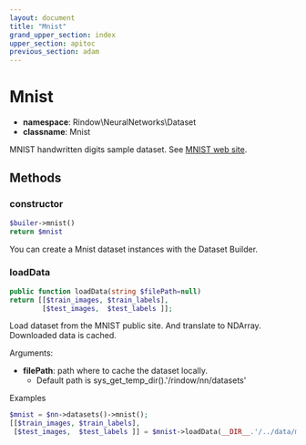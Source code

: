 ```yaml
---
layout: document
title: "Mnist"
grand_upper_section: index
upper_section: apitoc
previous_section: adam
---
```

Mnist
=====

- **namespace**: Rindow\NeuralNetworks\Dataset
- **classname**: Mnist

MNIST handwritten digits sample dataset.
See [MNIST web site](http://yann.lecun.com/exdb/mnist/).

Methods
-------

### constructor
```php
$builer->mnist()
return $mnist
```
You can create a Mnist dataset instances with the Dataset Builder.


### loadData
```php
public function loadData(string $filePath=null)
return [[$train_images, $train_labels],
        [$test_images,  $test_labels ]];
```
Load dataset from the MNIST public site. And translate to NDArray.
Downloaded data is cached.

Arguments:

- **filePath**: path where to cache the dataset locally.
    - Default path is sys_get_temp_dir().'/rindow/nn/datasets'

Examples

```php
$mnist = $nn->datasets()->mnist();
[[$train_images, $train_labels],
 [$test_images,  $test_labels ]] = $mnist->loadData(__DIR__.'/../data/mnist');
```
